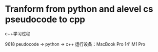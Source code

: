 # Tranform from python and alevel cs pseudocode to cpp 
c++学习过程

9618 peudocode -> python -> c++
运行设备：MacBook Pro 14' M1 Pro